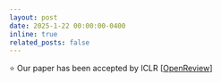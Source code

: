 ```yaml
---
layout: post
date: 2025-1-22 00:00:00-0400
inline: true
related_posts: false
---
```


⭐ Our paper has been accepted by ICLR [[OpenReview](https://openreview.net/forum?id=9UGfOJBuL8)]

